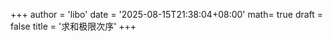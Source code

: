 +++
author = 'libo'
date = '2025-08-15T21:38:04+08:00'
math= true
draft = false
title = '求和极限次序'
+++
